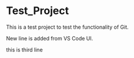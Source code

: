 # Test_Project

This is a test project to test the functionality of Git.

New line is added from VS Code UI.

this is third line 